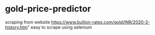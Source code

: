 # gold-price-predictor

scraping from website https://www.bullion-rates.com/gold/INR/2020-2-history.htm"
easy to scrape using selenium

